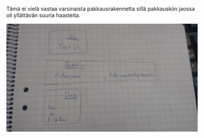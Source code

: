 Tämä ei vielä vastaa varsinaista pakkausrakennetta sillä pakkauskiin jaossa oli yllättävän suuria haasteita.

![](otkuva.jpg)
